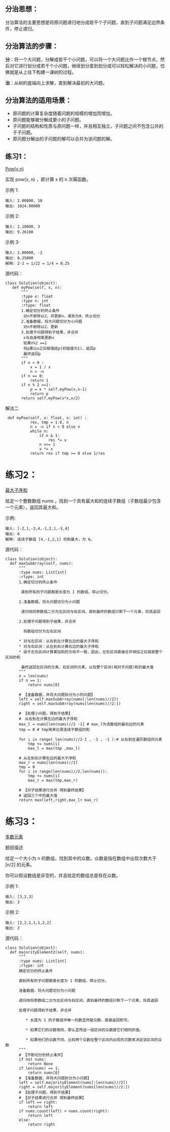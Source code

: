 ## 分治思想：
分治算法的主要思想是将原问题递归地分成若干个子问题，直到子问题满足边界条件，停止递归。

## 分治算法的步骤：
 **分**：将一个大问题，分解成若干个小问题，可以将一个大问题比作一个根节点，然后对它进行划分成若干个小问题，继续划分直到划分成可以轻松解决的小问题，仿佛就是从上往下构建一课树的过程。
 
 **治**：从树的底端向上求解，直到解决最初的大问题。

## 分治算法的适用场景：
 * 原问题的计算复杂度随着问题的规模的增加而增加。
 * 原问题能够被分解成更小的子问题。
 * 子问题的结构和性质与原问题一样，并且相互独立，子问题之间不包含公共的子子问题。
 * 原问题分解出的子问题的解可以合并为该问题的解。

## 练习1：
[Pow(x,n)](https://leetcode-cn.com/problems/powx-n/) 

实现 pow(x, n) ，即计算 x 的 n 次幂函数。

示例 1:

    输入: 2.00000, 10
    输出: 1024.00000
示例 2:

    输入: 2.10000, 3
    输出: 9.26100
示例 3:

    输入: 2.00000, -2
    输出: 0.25000
    解释: 2-2 = 1/22 = 1/4 = 0.25
 源代码：
    
    class Solution(object):
       def myPow(self, x, n):
           """
           :type x: float
           :type n: int
           :rtype: float
           1.确定切分的终止条件
            对n不断除以2，并更新n，直到为0，终止切分
           2.准备数据，将大问题切分为小问题
            对n不断除以2，更新
           3.处理子问题得到子结果，并合并
            x与自身相乘更新x
            如果n%2 ==1
            将p乘以x之后赋值给p(初始值为1)，返回p
            最终返回p
           """
           if n < 0 :
               x = 1 / x
               n = -n
           if n == 0:
               return 1
           if n % 2 ==1:
               p = x * self.myPow(x,n-1)
               return p
           return self.myPow(x*x,n/2)  
   解法二
   
     def myPow(self, x: float, n: int) :
               res, tmp = 1.0, n
               n = -n if n < 0 else n
               while n:
                   if n & 1:
                       res *= x
                   n >>= 1
                   x *= x
               return res if tmp >= 0 else 1/res
           
# 练习2：
[最大子序和](https://leetcode-cn.com/problems/maximum-subarray/)

给定一个整数数组 nums ，找到一个具有最大和的连续子数组（子数组最少包含一个元素），返回其最大和。

示例:

    输入: [-2,1,-3,4,-1,2,1,-5,4]
    输出: 6
    解释: 连续子数组 [4,-1,2,1] 的和最大，为 6。
源代码：

    class Solution(object):
      def maxSubArray(self, nums):
          """
          :type nums: List[int]
          :rtype: int
          1.确定切分的终止条件

           直到所有的子问题都是长度为 1 的数组，停止切分。

          2.准备数据，将大问题切分为小问题

           递归地将原数组二分为左区间与右区间，直到最终的数组只剩下一个元素，将其返回

          3.处理子问题得到子结果，并合并

            将数组切分为左右区间

          * 对与左区间：从右到左计算左边的最大子序和
          * 对与右区间：从左到右计算右边的最大子序和
          * 由于左右区间计算累加和的方向不一致，因此，左右区间直接合并相加之后就是整个区间的和

           最终返回左区间的元素、右区间的元素、以及整个区间(相对子问题)和的最大值
          """
          n = len(nums)
          if n == 1:
              return nums[0]

          # 【准备数据，并将大问题拆分为小的问题】
          left = self.maxSubArray(nums[:len(nums)//2])
          right = self.maxSubArray(nums[len(nums)//2:])

          # 【处理小问题，得到子结果】
          #　从右到左计算左边的最大子序和
          max_l = nums[len(nums)//2 -1] # max_l为该数组的最右边的元素
          tmp = 0 # tmp用来记录连续子数组的和

          for i in range( len(nums)//2-1 , -1 , -1 ):# 从右到左遍历数组的元素
              tmp += nums[i]
              max_l = max(tmp ,max_l)

          # 从左到右计算右边的最大子序和
          max_r = nums[len(nums)//2]
          tmp = 0
          for i in range(len(nums)//2,len(nums)):
              tmp += nums[i]
              max_r = max(tmp,max_r)

          # 【对子结果进行合并 得到最终结果】
          # 返回三个中的最大值
          return max(left,right,max_l+ max_r)

# 练习3：
[多数元素](https://leetcode-cn.com/problems/majority-element/)

题目描述

给定一个大小为 n 的数组，找到其中的众数。众数是指在数组中出现次数大于 [n/2] 的元素。

你可以假设数组是非空的，并且给定的数组总是存在众数。

示例 1:

    输入: [3,2,3]
    输出: 3
示例 2:

    输入: [2,2,1,1,1,2,2]
    输出: 2
源代码：

    class Solution(object):
      def majorityElement2(self, nums):
          """
          :type nums: List[int]
          :rtype: int
          确定切分的终止条件

          直到所有的子问题都是长度为 1 的数组，停止切分。

          准备数据，将大问题切分为小问题

          递归地将原数组二分为左区间与右区间，直到最终的数组只剩下一个元素，将其返回

          处理子问题得到子结果，并合并

             * 长度为 1 的子数组中唯一的数显然是众数，直接返回即可。

             * 如果它们的众数相同，那么显然这一段区间的众数是它们相同的值。

             * 如果他们的众数不同，比较两个众数在整个区间内出现的次数来决定该区间的众数
          """
          # 【不断切分的终止条件】
          if not nums:
              return None
          if len(nums) == 1:
              return nums[0]
          # 【准备数据，并将大问题拆分为小问题】
          left = self.majorityElement(nums[:len(nums)//2])
          right = self.majorityElement(nums[len(nums)//2:])
          # 【处理子问题，得到子结果】
          # 【对子结果进行合并 得到最终结果】
          if left == right:
              return left
          if nums.count(left) > nums.count(right):
              return left
          else:
              return right    

